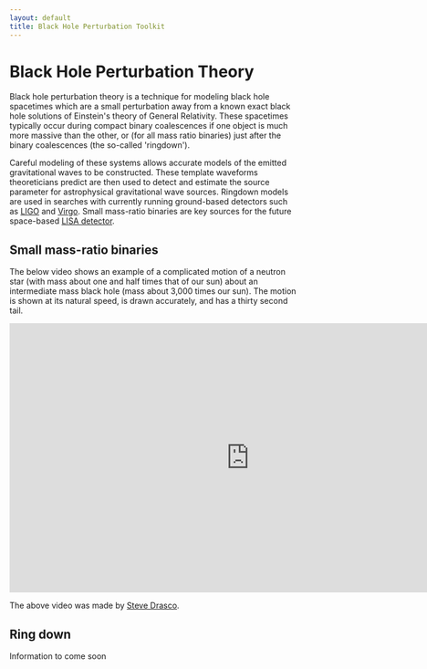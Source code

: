 ```yaml
---
layout: default
title: Black Hole Perturbation Toolkit
---
```


# Black Hole Perturbation Theory

Black hole perturbation theory is a technique for modeling black hole spacetimes which are a small perturbation away from a known exact black hole solutions of Einstein's theory of General Relativity. These spacetimes typically occur during compact binary coalescences if one object is much more massive than the other, or (for all mass ratio binaries) just after the binary coalescences (the so-called 'ringdown').

Careful modeling of these systems allows accurate models of the emitted gravitational waves to be constructed. These template waveforms theoreticians predict are then used to detect and estimate the source parameter for astrophysical gravitational wave sources. Ringdown models are used in searches with currently running ground-based detectors such as [LIGO](http://ligo.org/) and [Virgo](http://www.virgo-gw.eu/). Small mass-ratio binaries are key sources for the future space-based [LISA detector](https://www.lisamission.org/).

## Small mass-ratio binaries

The below video shows an example of a complicated motion of a neutron star (with mass about one and half times that of our sun) about an intermediate mass black hole (mass about 3,000 times our sun). The motion is shown at its natural speed, is drawn accurately, and has a thirty second tail.  

<iframe width="840" height="472" src="https://www.youtube.com/embed/1VJU50dFhfc" frameborder="0" allowfullscreen></iframe>

The above video was made by [Steve Drasco](https://www.calpoly.edu/~sdrasco/).

## Ring down

Information to come soon